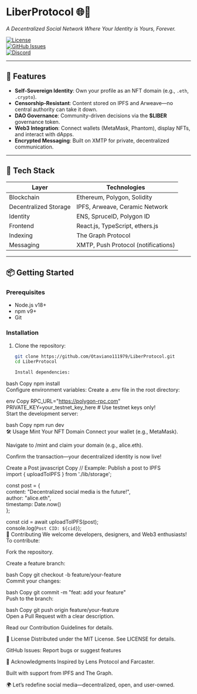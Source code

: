 # LiberProtocol 🌐🔗  
*A Decentralized Social Network Where Your Identity is Yours, Forever.*  

[![License](https://img.shields.io/github/license/Otaviano111979/LiberProtocol)](LICENSE)  
[![GitHub Issues](https://img.shields.io/github/issues/Otaviano111979/LiberProtocol)](https://github.com/Otaviano111979/LiberProtocol/issues)  
[![Discord](https://img.shields.io/discord/000000000000000000?label=Join%20LiberProtocol&logo=discord)](https://discord.gg/invitecode)  

---

## 🚀 Features  
- **Self-Sovereign Identity**: Own your profile as an NFT domain (e.g., `.eth`, `.crypto`).  
- **Censorship-Resistant**: Content stored on IPFS and Arweave—no central authority can take it down.  
- **DAO Governance**: Community-driven decisions via the **$LIBER** governance token.  
- **Web3 Integration**: Connect wallets (MetaMask, Phantom), display NFTs, and interact with dApps.  
- **Encrypted Messaging**: Built on XMTP for private, decentralized communication.  

---

## 🔧 Tech Stack  
| **Layer**               | **Technologies**                              |  
|-------------------------|-----------------------------------------------|  
| Blockchain              | Ethereum, Polygon, Solidity                  |  
| Decentralized Storage   | IPFS, Arweave, Ceramic Network               |  
| Identity                | ENS, SpruceID, Polygon ID                    |  
| Frontend                | React.js, TypeScript, ethers.js              |  
| Indexing                | The Graph Protocol                           |  
| Messaging               | XMTP, Push Protocol (notifications)          |  

---

## 📦 Getting Started  

### Prerequisites  
- Node.js v18+  
- npm v9+  
- Git  

### Installation  
1. Clone the repository:  
   ```bash  
   git clone https://github.com/Otaviano111979/LiberProtocol.git  
   cd LiberProtocol

   Install dependencies:

bash
Copy
npm install  
Configure environment variables:
Create a .env file in the root directory:

env
Copy
RPC_URL="https://polygon-rpc.com"  
PRIVATE_KEY=your_testnet_key_here  # Use testnet keys only!  
Start the development server:

bash
Copy
npm run dev  
🛠 Usage
Mint Your NFT Domain
Connect your wallet (e.g., MetaMask).

Navigate to /mint and claim your domain (e.g., alice.eth).

Confirm the transaction—your decentralized identity is now live!

Create a Post
javascript
Copy
// Example: Publish a post to IPFS  
import { uploadToIPFS } from './lib/storage';  

const post = {   
  content: "Decentralized social media is the future!",  
  author: "alice.eth",  
  timestamp: Date.now()  
};  

const cid = await uploadToIPFS(post);  
console.log(`Post CID: ${cid}`);  
🤝 Contributing
We welcome developers, designers, and Web3 enthusiasts! To contribute:

Fork the repository.

Create a feature branch:

bash
Copy
git checkout -b feature/your-feature  
Commit your changes:

bash
Copy
git commit -m "feat: add your feature"  
Push to the branch:

bash
Copy
git push origin feature/your-feature  
Open a Pull Request with a clear description.

Read our Contribution Guidelines for details.

📜 License
Distributed under the MIT License. See LICENSE for details.


GitHub Issues: Report bugs or suggest features

🙌 Acknowledgments
Inspired by Lens Protocol and Farcaster.

Built with support from IPFS and The Graph.

🌍 Let’s redefine social media—decentralized, open, and user-owned.

